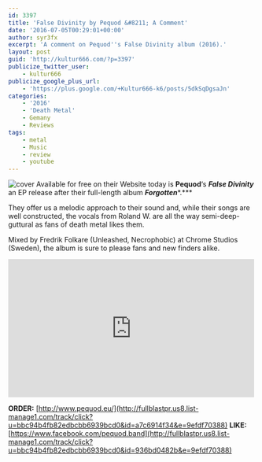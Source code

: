 ```yaml
---
id: 3397
title: 'False Divinity by Pequod &#8211; A Comment'
date: '2016-07-05T00:29:01+00:00'
author: syr3fx
excerpt: 'A comment on Pequod''s False Divinity album (2016).'
layout: post
guid: 'http://kultur666.com/?p=3397'
publicize_twitter_user:
    - kultur666
publicize_google_plus_url:
    - 'https://plus.google.com/+Kultur666-k6/posts/5dkSqDgsaJn'
categories:
    - '2016'
    - 'Death Metal'
    - Gemany
    - Reviews
tags:
    - metal
    - Music
    - review
    - youtube
---
```


![cover](http://localhost:8080/wp-content/uploads/2016/07/cover.jpg) Available for free on their Website today is **Pequod**‘s ***False Divinity*** an EP release after their full-length album ***Forgotten****.***

They offer us a melodic approach to their sound and, while their songs are well constructed, the vocals from Roland W. are all the way semi-deep-guttural as fans of death metal likes them.

Mixed by Fredrik Folkare (Unleashed, Necrophobic) at Chrome Studios (Sweden), the album is sure to please fans and new finders alike.

<iframe allow="accelerometer; autoplay; clipboard-write; encrypted-media; gyroscope; picture-in-picture; web-share" allowfullscreen="" frameborder="0" height="281" loading="lazy" src="https://www.youtube.com/embed/tU3r6W1FCj0?feature=oembed" title="PEQUOD - False Divinity (Lyric Video)" width="500"></iframe>

**ORDER:** [http://www.pequod.eu/](http://fullblastpr.us8.list-manage1.com/track/click?u=bbc94b4fb82edbcbb6939bcd0&id=a7c6914f34&e=9efdf70388)
**LIKE:** [https://www.facebook.com/pequod.band](http://fullblastpr.us8.list-manage1.com/track/click?u=bbc94b4fb82edbcbb6939bcd0&id=936bd0482b&e=9efdf70388)